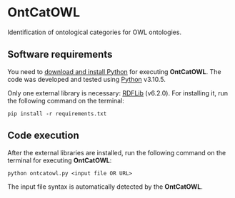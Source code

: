 # OntCatOWL
Identification of ontological categories for OWL ontologies.

## Software requirements

You need to [download and install Python](https://www.python.org/downloads/) for executing **OntCatOWL**. The code was developed and tested using [Python](https://www.python.org/) v3.10.5.

Only one external library is necessary: [RDFLib](https://pypi.org/project/rdflib/) (v6.2.0). For installing it, run the following command on the terminal:

```shell
pip install -r requirements.txt
```

## Code execution

After the external libraries are installed, run the following command on the terminal for executing **OntCatOWL**:

```
python ontcatowl.py <input file OR URL>
```

The input file syntax is automatically detected by the **OntCatOWL**.